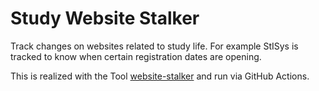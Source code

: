 # Study Website Stalker

Track changes on websites related to study life.
For example StISys is tracked to know when certain registration dates are opening.

This is realized with the Tool [website-stalker](https://github.com/EdJoPaTo/website-stalker) and run via GitHub Actions.
